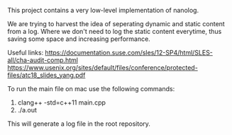 This project contains a very low-level implementation of nanolog.

We are trying to harvest the idea of seperating dynamic and static content from a log. Where we don't need to log the static content everytime, thus saving some space and increasing performance.

Useful links:
https://documentation.suse.com/sles/12-SP4/html/SLES-all/cha-audit-comp.html
https://www.usenix.org/sites/default/files/conference/protected-files/atc18_slides_yang.pdf

To run the main file on mac use the following commands:

1. clang++ -std=c++11 main.cpp
2. ./a.out

This will generate a log file in the root repository.
